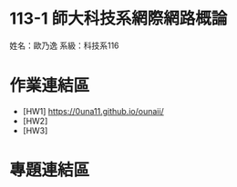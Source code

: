 # 113-1 師大科技系網際網路概論   
姓名：歐乃逸
系級：科技系116

# 作業連結區
*  [HW1] https://0una11.github.io/ounaii/
*  [HW2]
*  [HW3]
# 專題連結區   
